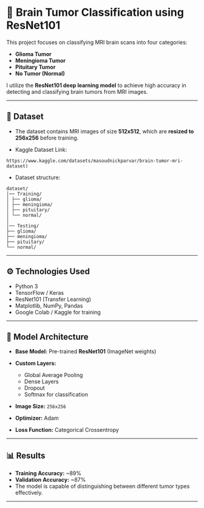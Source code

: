 # 🧠 Brain Tumor Classification using ResNet101

This project focuses on classifying MRI brain scans into four categories:

- **Glioma Tumor**
- **Meningioma Tumor**
- **Pituitary Tumor**
- **No Tumor (Normal)**
  
I utilize the **ResNet101 deep learning model** to achieve high accuracy in detecting and classifying brain tumors from MRI images.

---

## 📂 Dataset

- The dataset contains MRI images of size **512x512**, which are **resized to 256x256** before training.

- Kaggle Dataset Link:
  
```
https://www.kaggle.com/datasets/masoudnickparvar/brain-tumor-mri-dataset)

```

- Dataset structure:

```
dataset/
│── Training/
│ ├── glioma/
│ ├── meningioma/
│ ├── pituitary/
│ └── normal/
│
│── Testing/
├── glioma/
├── meningioma/
├── pituitary/
└── normal/  
```

---

## ⚙️ Technologies Used

- Python 3  
- TensorFlow / Keras  
- ResNet101 (Transfer Learning)  
- Matplotlib, NumPy, Pandas  
- Google Colab / Kaggle for training  

---

## 🚀 Model Architecture

- **Base Model:** Pre-trained **ResNet101** (ImageNet weights)  
- **Custom Layers:**  
  - Global Average Pooling  
  - Dense Layers  
  - Dropout  
  - Softmax for classification  

- **Image Size:** `256x256`  
- **Optimizer:** Adam  
- **Loss Function:** Categorical Crossentropy  

---

## 📊 Results

- **Training Accuracy:** ~89%  
- **Validation Accuracy:** ~87%  
- The model is capable of distinguishing between different tumor types effectively.  

---
